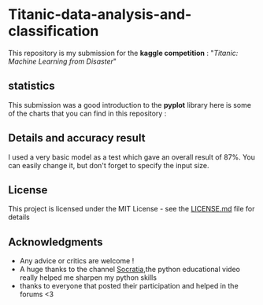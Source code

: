 # Titanic-data-analysis-and-classification

This repository is my submission for the **kaggle competition** : "*Titanic: Machine Learning from Disaster*"

## statistics

This submission was a good introduction to the **pyplot** library here is some of the charts that you can find in this repository :

## Details and accuracy result

I used a very basic model as a test which gave an overall result of 87%.
You can easily change it, but don't forget to specify the input size.

## License

This project is licensed under the MIT License - see the [LICENSE.md](LICENSE.md) file for details

## Acknowledgments

* Any advice or critics are welcome !
* A huge thanks to the channel [Socratia](https://www.youtube.com/channel/UCW6TXMZ5Pq6yL6_k5NZ2e0Q),the python educational video really helped me sharpen my python skills  
* thanks to everyone that posted their participation and helped in the forums <3
